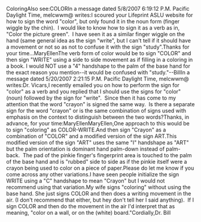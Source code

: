ColoringAlso see:COLORIn a message dated 5/8/2007 6:19:12 P.M. Pacific Daylight Time, melcwwm@ 
		writes:I scoured your Lifeprint ASLU website for how to sign the word 
			"color", but only found it in the noun form (finger wiggle by the 
			chin).  I would like to know how to sign it as a verb as in, "Color 
			the picture green".  I have seen it as a similar finger wiggle on 
			the hand (same general idea as the sign "write", but I can't tell if 
			it should have a movement or not so as not to confuse it with the 
			sign "study".Thanks for your time...MaryEllenThe verb form of color would be to sign "COLOR" and then sign "WRITE" using 
	a side to side movement as if filling in a coloring in a book. I would NOT 
	use a "4" handshape to the palm of the base hand for the exact reason you 
	mention--it would be confused with "study."--BillIn a message dated 5/20/2007 2:21:15 P.M. Pacific Daylight Time, melcwwm@ 
		writes:Dr. Vicars,I recently emailed you on how to perform the sign for "color" as a 
			verb and you replied that I should use the signs for "color" (noun) 
			followed by the sign for "write".  Since then it has come to my 
			attention that the word "crayon" is signed the same way.  Is there a 
			separate sign for the word "crayon" or is the same combination of 
			signs used with emphasis on the context to distinguish between the 
			two words?Thanks, in advance, for your time:MaryEllenMaryEllen,One approach to this would be to sign "coloring" as COLOR-WRITE.And then sign "Crayon" as a combination of "COLOR" and a modified version of 
	the sign ART.This modified version of the sign "ART" uses the same "I" handshape as "ART" 
	but the palm orientation is dominant hand palm-down instead of palm-back.  
	The pad of the pinkie finger's fingerprint area is touched to the palm of 
	the base hand and is "rubbed" side to side as if the pinkie itself were a 
	crayon being used to color on a piece of paper.Please do let me know if you come across any other variations.I have seen people initialize the sign WRITE using a "C" handshape to mean 
	"Crayon" but I would not recommend using that variation.My wife signs "coloring" without using the base hand. She just signs COLOR 
	and then does a writing movement in the air. (I don't recommend that either, 
	but hey don't tell her I said anything).  If I sign COLOR and then do 
	the movement in the air I'd interpret that as meaning, "color on a wall, or 
	on the (white) board."Cordially,Dr. Bill